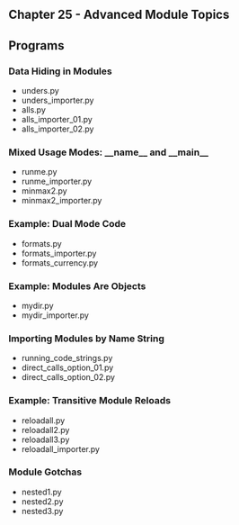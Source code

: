 ## Chapter 25 - Advanced Module Topics

## Programs

### Data Hiding in Modules
* unders.py
* unders\_importer.py
* alls.py
* alls\_importer\_01.py
* alls\_importer\_02.py

### Mixed Usage Modes: \_\_name\_\_ and \_\_main\_\_
* runme.py
* runme\_importer.py
* minmax2.py
* minmax2\_importer.py

### Example: Dual Mode Code
* formats.py
* formats\_importer.py
* formats\_currency.py

### Example: Modules Are Objects
* mydir.py
* mydir\_importer.py

### Importing Modules by Name String
* running\_code\_strings.py
* direct\_calls\_option\_01.py
* direct\_calls\_option\_02.py

### Example: Transitive Module Reloads
* reloadall.py
* reloadall2.py
* reloadall3.py
* reloadall\_importer.py


### Module Gotchas
* nested1.py
* nested2.py
* nested3.py
